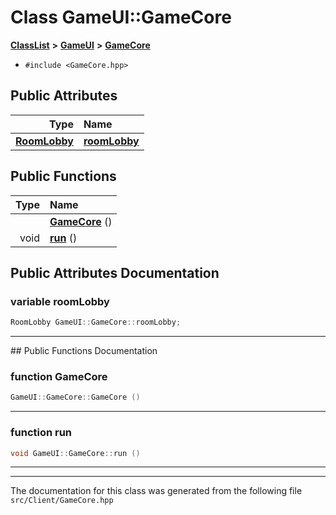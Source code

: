 

# Class GameUI::GameCore



[**ClassList**](annotated.md) **>** [**GameUI**](namespaceGameUI.md) **>** [**GameCore**](classGameUI_1_1GameCore.md)





* `#include <GameCore.hpp>`





















## Public Attributes

| Type | Name |
| ---: | :--- |
|  [**RoomLobby**](classGameUI_1_1RoomLobby.md) | [**roomLobby**](#variable-roomlobby)  <br> |
















## Public Functions

| Type | Name |
| ---: | :--- |
|   | [**GameCore**](#function-gamecore) () <br> |
|  void | [**run**](#function-run) () <br> |




























## Public Attributes Documentation




### variable roomLobby 

```C++
RoomLobby GameUI::GameCore::roomLobby;
```




<hr>
## Public Functions Documentation




### function GameCore 

```C++
GameUI::GameCore::GameCore () 
```




<hr>



### function run 

```C++
void GameUI::GameCore::run () 
```




<hr>

------------------------------
The documentation for this class was generated from the following file `src/Client/GameCore.hpp`

